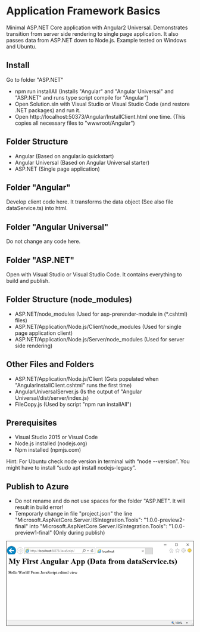 # Application Framework Basics
Minimal ASP.NET Core application with Angular2 Universal. Demonstrates transition from server side rendering to single page application. It also passes data from ASP.NET down to Node.js. Example tested on Windows and Ubuntu.

## Install
Go to folder "ASP.NET"
* npm run installAll (Installs "Angular" and "Angular Universal" and "ASP.NET" and runs type script compile for "Angular")
* Open Solution.sln with Visual Studio or Visual Studio Code (and restore .NET packages) and run it.
* Open http://localhost:50373/Angular/InstallClient.html one time. (This copies all necessary files to "wwwroot/Angular")

## Folder Structure
* Angular (Based on angular.io quickstart)
* Angular Universal (Based on Angular Universal starter)
* ASP.NET (Single page application)

## Folder "Angular"
Develop client code here. It transforms the data object (See also file dataService.ts) into html.

## Folder "Angular Universal"
Do not change any code here.

## Folder "ASP.NET"
Open with Visual Studio or Visual Studio Code. It contains everything to build and publish.

## Folder Structure (node_modules)
* ASP.NET/node_modules (Used for asp-prerender-module in (*.cshtml) files)
* ASP.NET/Application/Node.js/Client/node_modules (Used for single page application client)
* ASP.NET/Application/Node.js/Server/node_modules (Used for server side rendering)

## Other Files and Folders
* ASP.NET/Application/Node.js/Client (Gets populated when "AngularInstallClient.cshtml" runs the first time)
* AngularUniversalServer.js (Is the output of "Angular Universal/dist/server/index.js)
* FileCopy.js (Used by script "npm run installAll")

## Prerequisites
* Visual Studio 2015 or Visual Code
* Node.js installed (nodejs.org)
* Npm installed (npmjs.com)

Hint: For Ubuntu check node version in terminal with “node --version”. You might have to install “sudo apt install nodejs-legacy”.

## Publish to Azure
* Do not rename and do not use spaces for the folder "ASP.NET". It will result in build error!
* Temporarly change in file "project.json" the line "Microsoft.AspNetCore.Server.IISIntegration.Tools": "1.0.0-preview2-final" into "Microsoft.AspNetCore.Server.IISIntegration.Tools": "1.0.0-preview1-final" (Only during publish)

![alt tag](Doc/Screenshot.png)